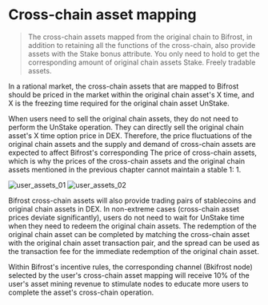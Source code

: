 # Cross-chain asset mapping

> The cross-chain assets mapped from the original chain to Bifrost, in addition to retaining all the functions of the cross-chain, also provide assets with the Stake bonus attribute. You only need to hold to get the corresponding amount of original chain assets Stake. Freely tradable assets.

In a rational market, the cross-chain assets that are mapped to Bifrost should be priced in the market within the original chain asset's X time, and X is the freezing time required for the original chain asset UnStake.

When users need to sell the original chain assets, they do not need to perform the UnStake operation. They can directly sell the original chain asset's X time option price in DEX. Therefore, the price fluctuations of the original chain assets and the supply and demand of cross-chain assets are expected to affect Bifrost's corresponding The price of cross-chain assets, which is why the prices of the cross-chain assets and the original chain assets mentioned in the previous chapter cannot maintain a stable 1: 1.

<img :src="$withBase('/zh/user_assets_01.png')" alt="user_assets_01" />

<img :src="$withBase('/zh/user_assets_02.png')" alt="user_assets_02" />

Bifrost cross-chain assets will also provide trading pairs of stablecoins and original chain assets in DEX. In non-extreme cases (cross-chain asset prices deviate significantly), users do not need to wait for UnStake time when they need to redeem the original chain assets. The redemption of the original chain asset can be completed by matching the cross-chain asset with the original chain asset transaction pair, and the spread can be used as the transaction fee for the immediate redemption of the original chain asset.

Within Bifrost's incentive rules, the corresponding channel (Bkifrost node) selected by the user's cross-chain asset mapping will receive 10% of the user's asset mining revenue to stimulate nodes to educate more users to complete the asset's cross-chain operation.